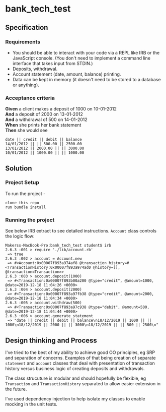# bank_tech_test

## Specification

### Requirements

* You should be able to interact with your code via a REPL like IRB or the JavaScript console.  (You don't need to implement a command line interface that takes input from STDIN.)
* Deposits, withdrawal.
* Account statement (date, amount, balance) printing.
* Data can be kept in memory (it doesn't need to be stored to a database or anything).

### Acceptance criteria

**Given** a client makes a deposit of 1000 on 10-01-2012  
**And** a deposit of 2000 on 13-01-2012  
**And** a withdrawal of 500 on 14-01-2012  
**When** she prints her bank statement  
**Then** she would see

```
date || credit || debit || balance
14/01/2012 || || 500.00 || 2500.00
13/01/2012 || 2000.00 || || 3000.00
10/01/2012 || 1000.00 || || 1000.00
```

## Solution

### Project Setup
To run the project - 
```
clone this repo
run bundle install
```
### Running the project

See below IRB extract to see detailed instructions. `Account` class controls the logic flow:

```
Makerss-MacBook-Pro:bank_tech_test student$ irb
2.6.3 :001 > require './lib/account.rb'
 => true
2.6.3 :002 > account = Account.new
 => #<Account:0x00007f893a974af8 @transaction_history=#<TransactionHistory:0x00007f893a974ad0 @history=[], @transaction=Transaction>>
2.6.3 :003 > account.deposit(1000)
 => #<Transaction:0x00007f893b00a200 @type="credit", @amount=1000, @date=2019-12-18 11:04:26 +0000>
2.6.3 :004 > account.deposit(2000)
 => #<Transaction:0x00007f893a97fb38 @type="credit", @amount=2000, @date=2019-12-18 11:04:34 +0000>
2.6.3 :005 > account.withdraw(500)
 => #<Transaction:0x00007f893a97c938 @type="debit", @amount=500, @date=2019-12-18 11:04:44 +0000>
2.6.3 :006 > account.generate_statement
 => "date || credit || debit || balance\n18/12/2019 || 1000 || || 1000\n18/12/2019 || 2000 || || 3000\n18/12/2019 || || 500 || 2500\n"
```
## Design thinking and Process

I've tried to the best of my ability to achieve good OO principles, eg SRP and separation of concerns. Examples of that being creation of separate `statement` and `account` classes that deal with presentation of transaction history versus business logic of creating deposits and withdrawals. 

The class strucuture is modular and should hopefully be flexible, eg `Transaction` and `TransactionHistory` separated to allow easier extension in the future. 

I've used dependency injection to help isolate my classes to enable mocking in the unit tests.
